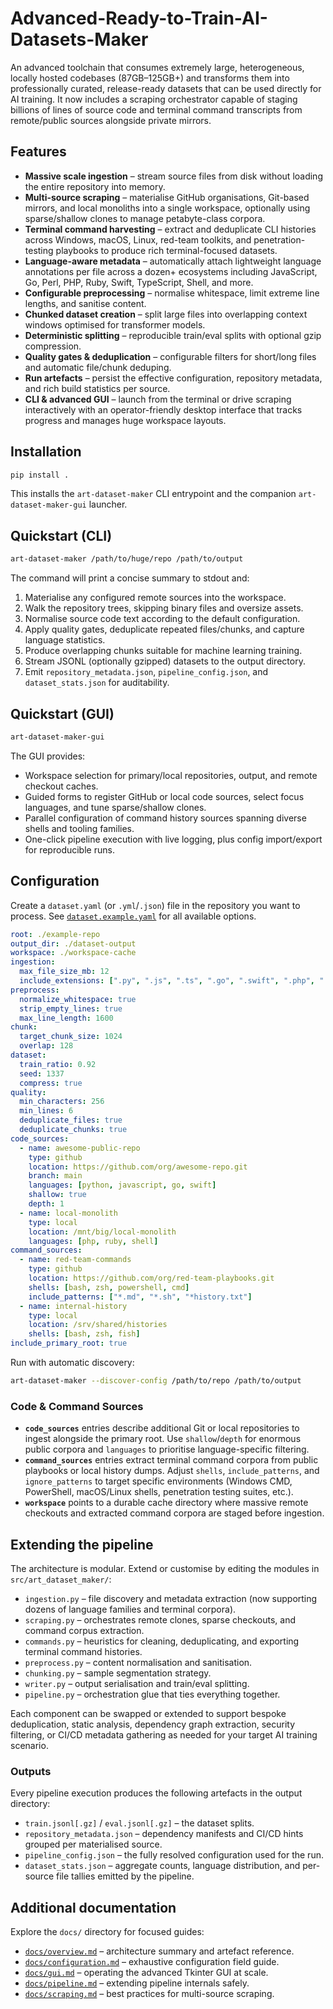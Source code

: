 # Advanced-Ready-to-Train-AI-Datasets-Maker

An advanced toolchain that consumes extremely large, heterogeneous, locally hosted codebases (87GB–125GB+) and
transforms them into professionally curated, release-ready datasets that can be used directly for AI training.
It now includes a scraping orchestrator capable of staging billions of lines of source code and terminal command
transcripts from remote/public sources alongside private mirrors.

## Features

- **Massive scale ingestion** – stream source files from disk without loading the entire repository into memory.
- **Multi-source scraping** – materialise GitHub organisations, Git-based mirrors, and local monoliths into a single
  workspace, optionally using sparse/shallow clones to manage petabyte-class corpora.
- **Terminal command harvesting** – extract and deduplicate CLI histories across Windows, macOS, Linux, red-team
  toolkits, and penetration-testing playbooks to produce rich terminal-focused datasets.
- **Language-aware metadata** – automatically attach lightweight language annotations per file across a dozen+
  ecosystems including JavaScript, Go, Perl, PHP, Ruby, Swift, TypeScript, Shell, and more.
- **Configurable preprocessing** – normalise whitespace, limit extreme line lengths, and sanitise content.
- **Chunked dataset creation** – split large files into overlapping context windows optimised for transformer models.
- **Deterministic splitting** – reproducible train/eval splits with optional gzip compression.
- **Quality gates & deduplication** – configurable filters for short/long files and automatic file/chunk deduping.
- **Run artefacts** – persist the effective configuration, repository metadata, and rich build statistics per source.
- **CLI & advanced GUI** – launch from the terminal or drive scraping interactively with an operator-friendly desktop
  interface that tracks progress and manages huge workspace layouts.

## Installation

```bash
pip install .
```

This installs the `art-dataset-maker` CLI entrypoint and the companion `art-dataset-maker-gui` launcher.

## Quickstart (CLI)

```bash
art-dataset-maker /path/to/huge/repo /path/to/output
```

The command will print a concise summary to stdout and:

1. Materialise any configured remote sources into the workspace.
2. Walk the repository trees, skipping binary files and oversize assets.
3. Normalise source code text according to the default configuration.
4. Apply quality gates, deduplicate repeated files/chunks, and capture language statistics.
5. Produce overlapping chunks suitable for machine learning training.
6. Stream JSONL (optionally gzipped) datasets to the output directory.
7. Emit `repository_metadata.json`, `pipeline_config.json`, and `dataset_stats.json` for auditability.

## Quickstart (GUI)

```bash
art-dataset-maker-gui
```

The GUI provides:

- Workspace selection for primary/local repositories, output, and remote checkout caches.
- Guided forms to register GitHub or local code sources, select focus languages, and tune sparse/shallow clones.
- Parallel configuration of command history sources spanning diverse shells and tooling families.
- One-click pipeline execution with live logging, plus config import/export for reproducible runs.

## Configuration

Create a `dataset.yaml` (or `.yml`/`.json`) file in the repository you want to process. See
[`dataset.example.yaml`](dataset.example.yaml) for all available options.

```yaml
root: ./example-repo
output_dir: ./dataset-output
workspace: ./workspace-cache
ingestion:
  max_file_size_mb: 12
  include_extensions: [".py", ".js", ".ts", ".go", ".swift", ".php", ".rb", ".sh", ".terminal"]
preprocess:
  normalize_whitespace: true
  strip_empty_lines: true
  max_line_length: 1600
chunk:
  target_chunk_size: 1024
  overlap: 128
dataset:
  train_ratio: 0.92
  seed: 1337
  compress: true
quality:
  min_characters: 256
  min_lines: 6
  deduplicate_files: true
  deduplicate_chunks: true
code_sources:
  - name: awesome-public-repo
    type: github
    location: https://github.com/org/awesome-repo.git
    branch: main
    languages: [python, javascript, go, swift]
    shallow: true
    depth: 1
  - name: local-monolith
    type: local
    location: /mnt/big/local-monolith
    languages: [php, ruby, shell]
command_sources:
  - name: red-team-commands
    type: github
    location: https://github.com/org/red-team-playbooks.git
    shells: [bash, zsh, powershell, cmd]
    include_patterns: ["*.md", "*.sh", "*history.txt"]
  - name: internal-history
    type: local
    location: /srv/shared/histories
    shells: [bash, zsh, fish]
include_primary_root: true
```

Run with automatic discovery:

```bash
art-dataset-maker --discover-config /path/to/repo /path/to/output
```

### Code & Command Sources

- **`code_sources`** entries describe additional Git or local repositories to ingest alongside the primary root. Use
  `shallow`/`depth` for enormous public corpora and `languages` to prioritise language-specific filtering.
- **`command_sources`** entries extract terminal command corpora from public playbooks or local history dumps. Adjust
  `shells`, `include_patterns`, and `ignore_patterns` to target specific environments (Windows CMD, PowerShell,
  macOS/Linux shells, penetration testing suites, etc.).
- **`workspace`** points to a durable cache directory where massive remote checkouts and extracted command corpora are
  staged before ingestion.

## Extending the pipeline

The architecture is modular. Extend or customise by editing the modules in `src/art_dataset_maker/`:

- `ingestion.py` – file discovery and metadata extraction (now supporting dozens of language families and terminal corpora).
- `scraping.py` – orchestrates remote clones, sparse checkouts, and command corpus extraction.
- `commands.py` – heuristics for cleaning, deduplicating, and exporting terminal command histories.
- `preprocess.py` – content normalisation and sanitisation.
- `chunking.py` – sample segmentation strategy.
- `writer.py` – output serialisation and train/eval splitting.
- `pipeline.py` – orchestration glue that ties everything together.

Each component can be swapped or extended to support bespoke deduplication, static analysis, dependency graph
extraction, security filtering, or CI/CD metadata gathering as needed for your target AI training scenario.

### Outputs

Every pipeline execution produces the following artefacts in the output directory:

- `train.jsonl[.gz]` / `eval.jsonl[.gz]` – the dataset splits.
- `repository_metadata.json` – dependency manifests and CI/CD hints grouped per materialised source.
- `pipeline_config.json` – the fully resolved configuration used for the run.
- `dataset_stats.json` – aggregate counts, language distribution, and per-source file tallies emitted by the pipeline.

## Additional documentation

Explore the `docs/` directory for focused guides:

- [`docs/overview.md`](docs/overview.md) – architecture summary and artefact reference.
- [`docs/configuration.md`](docs/configuration.md) – exhaustive configuration field guide.
- [`docs/gui.md`](docs/gui.md) – operating the advanced Tkinter GUI at scale.
- [`docs/pipeline.md`](docs/pipeline.md) – extending pipeline internals safely.
- [`docs/scraping.md`](docs/scraping.md) – best practices for multi-source scraping.
